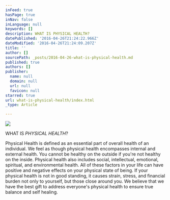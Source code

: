 ```yaml
---
inFeed: true
hasPage: true
inNav: false
inLanguage: null
keywords: []
description: WHAT IS PHYSICAL HEALTH?
datePublished: '2016-04-26T21:24:22.966Z'
dateModified: '2016-04-26T21:24:09.207Z'
title: ''
author: []
sourcePath: _posts/2016-04-26-what-is-physical-health.md
published: true
authors: []
publisher:
  name: null
  domain: null
  url: null
  favicon: null
starred: true
url: what-is-physical-health/index.html
_type: Article

---
```

![](https://the-grid-user-content.s3-us-west-2.amazonaws.com/7e4a4289-2b62-45d5-80ef-4a860285e723.jpg)

WHAT IS _PHYSICAL HEALTH_?

Physical Health is defined as an essential part of overall health of an individual. We feel as though physical health encompasses internal and external health. You cannot be healthy on the outside if you're not healthy on the inside. Physical health also includes social, intellectual, emotional, spiritual, and environmental health. All of these factors in your life can have positive and negative effects on your physical state of being. If your physical health is not in good standing, it causes strain, stress, and financial burden not only to yourself, but those close around you. We believe that we have the best gift to address everyone's physical health to ensure true balance and self healing.